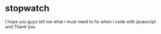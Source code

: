 # stopwatch
I hope you guys tell me what i must need to fix when i code with javascript and Thank'you
